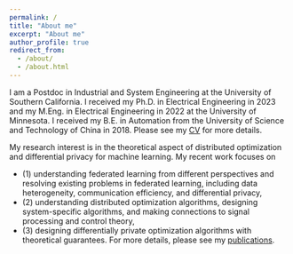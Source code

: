 ```yaml
---
permalink: /
title: "About me"
excerpt: "About me"
author_profile: true
redirect_from: 
  - /about/
  - /about.html
---
```


I am a Postdoc in Industrial and System Engineering at the University of Southern California. I received my Ph.D. in Electrical Engineering in 2023 and my M.Eng. in Electrical Engineering in 2022 at the University of Minnesota. I received my B.E. in Automation from the University of Science and Technology of China in 2018. Please see my [CV](https://564612540.github.io/cv) for more details.

My research interest is in the theoretical aspect of distributed optimization and differential privacy for machine learning. My recent work focuses on 
* (1) understanding federated learning from different perspectives and resolving existing problems in federated learning, including data heterogeneity, communication efficiency, and differential privacy,
* (2) understanding distributed optimization algorithms, designing system-specific algorithms, and making connections to signal processing and control theory,
* (3) designing differentially private optimization algorithms with theoretical guarantees.
For more details, please see my [publications](https://564612540.github.io/publications).
